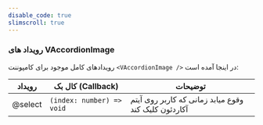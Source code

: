 ```yaml
---
disable_code: true
slimscroll: true
---
```


### رویداد های VAccordionImage

رویدادهای کامل موجود برای کامپوننت `<VAccordionImage />` در اینجا آمده است:

| رویداد  | کال بک (Callback)                                          | توضیحات                                              |
| ------- | ---------------------------------------------------------- | ---------------------------------------------------- |
| @select | <span class="is-function">`(index: number) => void`</span> | وقوع میابد زمانی که کاربر روی آیتم آکاردئون کلیک کند |

